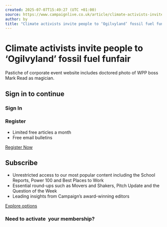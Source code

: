 ```yaml
---
created: 2025-07-07T15:49:27 (UTC +01:00)
source: https://www.campaignlive.co.uk/article/climate-activists-invite-people-ogilvyland-fossil-fuel-funfair/1890946
author: by
title: "Climate activists invite people to ‘Ogilvyland’ fossil fuel funfair"
---
```


# Climate activists invite people to ‘Ogilvyland’ fossil fuel funfair

Pastiche of corporate event website includes doctored photo of WPP boss Mark Read as magician.

## Sign in to continue

### Sign In

### Register

-   Limited free articles a month
-   Free email bulletins

[Register Now](https://www.campaignlive.co.uk/register/)

## Subscribe

-   Unrestricted access to our most popular content including the School Reports, Power 100 and Best Places to Work
-   Essential round-ups such as Movers and Shakers, Pitch Update and the Question of the Week
-   Leading insights from Campaign’s award-winning editors

[Explore options](https://www.campaignlive.co.uk/membership)

### Need to activate  your membership?

